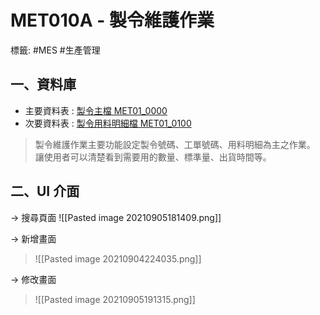 # MET010A - 製令維護作業
標籤: #MES #生產管理

## 一、資料庫
- 主要資料表 : [製令主檔 MET01_0000](MET01_0000)
- 次要資料表 : [製令用料明細檔 MET01_0100](MET01_0100.md)

> 製令維護作業主要功能設定製令號碼、工單號碼、用料明細為主之作業。
> 讓使用者可以清楚看到需要用的數量、標準量、出貨時間等。

## 二、UI 介面
 -> 搜尋頁面
![[Pasted image 20210905181409.png]]

-> 新增畫面
> ![[Pasted image 20210904224035.png]]

-> 修改畫面
> ![[Pasted image 20210905191315.png]]




